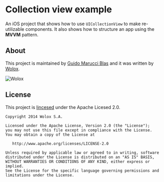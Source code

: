 Collection view example
=======================

An iOS project that shows how to use `UICollectionView` to make re-utilizable components. It also shows how to structure an app using the **MVVM** pattern.

## About ##

This project is maintained by [Guido Marucci Blas](https://github.com/guidomb) and it was written by [Wolox](http://www.wolox.com.ar).

![Wolox](http://www.wolox.com.ar/images/logo_barra_gris.png)

## License ##

  This project is [lincesed](LICENSE) under the Apache Licesed 2.0.

    Copyright 2014 Wolox S.A.

    Licensed under the Apache License, Version 2.0 (the "License");
    you may not use this file except in compliance with the License.
    You may obtain a copy of the License at

       http://www.apache.org/licenses/LICENSE-2.0

    Unless required by applicable law or agreed to in writing, software
    distributed under the License is distributed on an "AS IS" BASIS,
    WITHOUT WARRANTIES OR CONDITIONS OF ANY KIND, either express or implied.
    See the License for the specific language governing permissions and
    limitations under the License.
